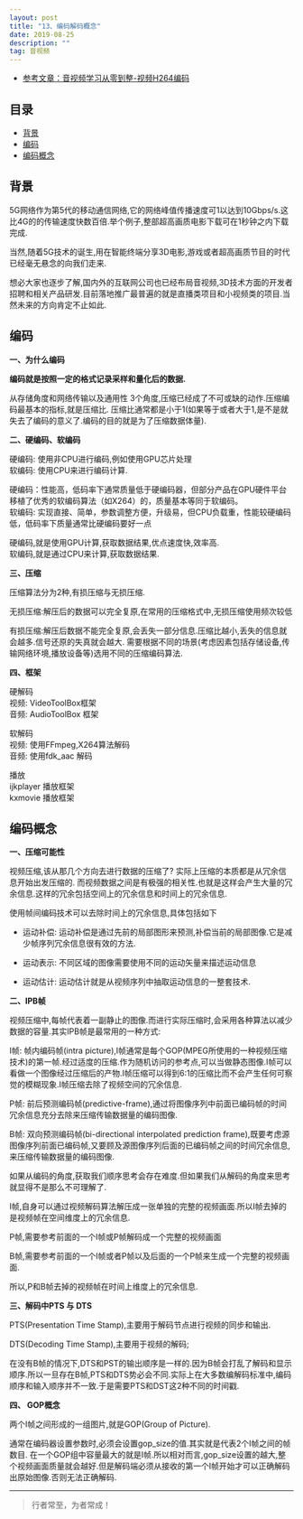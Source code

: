 ```yaml
---
layout: post
title: "13、编码解码概念"
date: 2019-08-25
description: ""
tag: 音视频
---
```






- [参考文章：音视频学习从零到整-视频H264编码](https://www.jianshu.com/p/3d87fd102dae)





## 目录

* [背景](#content1)
* [编码](#content2)
* [编码概念](#content2)





<!-- ************************************************ -->
## <a id="content1"></a>背景

5G网络作为第5代的移动通信网络,它的网络峰值传播速度可1以达到10Gbps/s.这比4G的的传输速度快数百倍.举个例子,整部超高画质电影下载可在1秒钟之内下载完成.

当然,随着5G技术的诞生,用在智能终端分享3D电影,游戏或者超高画质节目的时代已经毫无悬念的向我们走来.

想必大家也逐步了解,国内外的互联网公司也已经布局音视频,3D技术方面的开发者招聘和相关产品研发.目前落地推广最普遍的就是直播类项目和小视频类的项目.当然未来的方向肯定不止如此.


<!-- ************************************************ -->
## <a id="content2"></a>编码

**一、为什么编码**

**编码就是按照一定的格式记录采样和量化后的数据.**

从存储角度和网络传输以及通用性 3个角度,压缩已经成了不可或缺的动作.压缩编码最基本的指标,就是压缩比. 压缩比通常都是小于1(如果等于或者大于1,是不是就失去了编码的意义了.编码的目的就是为了压缩数据体量).


**二、硬编码、软编码**

硬编码: 使用非CPU进行编码,例如使用GPU芯片处理    
软编码: 使用CPU来进行编码计算.    

硬编码：性能高，低码率下通常质量低于硬编码器，但部分产品在GPU硬件平台移植了优秀的软编码算法（如X264）的，质量基本等同于软编码。     
软编码: 实现直接、简单，参数调整方便，升级易，但CPU负载重，性能较硬编码低，低码率下质量通常比硬编码要好一点    

硬编码,就是使用GPU计算,获取数据结果,优点速度快,效率高.    
软编码,就是通过CPU来计算,获取数据结果.   


**三、压缩**

压缩算法分为2种,有损压缩与无损压缩.

无损压缩:解压后的数据可以完全复原,在常用的压缩格式中,无损压缩使用频次较低

有损压缩:解压后数据不能完全复原,会丢失一部分信息.压缩比越小,丢失的信息就会越多.信号还原的失真就会越大.
需要根据不同的场景(考虑因素包括存储设备,传输网络环境,播放设备等)选用不同的压缩编码算法.

**四、框架**


硬解码   
视频: VideoToolBox框架   
音频: AudioToolBox 框架   

软解码   
视频: 使用FFmpeg,X264算法解码   
音频: 使用fdk_aac 解码   


播放      
ijkplayer 播放框架    
kxmovie 播放框架       


<!-- ************************************************ -->
## <a id="content3"></a>编码概念

**一、压缩可能性**

视频压缩,该从那几个方向去进行数据的压缩了? 实际上压缩的本质都是从冗余信息开始出发压缩的. 而视频数据之间是有极强的相关性.也就是这样会产生大量的冗余信息.这样的冗余包括空间上的冗余信息和时间上的冗余信息.

使用帧间编码技术可以去除时间上的冗余信息,具体包括如下

- 运动补偿: 运动补偿是通过先前的局部图形来预测,补偿当前的局部图像.它是减少帧序列冗余信息很有效的方法.

- 运动表示: 不同区域的图像需要使用不同的运动矢量来描述运动信息

- 运动估计: 运动估计就是从视频序列中抽取运动信息的一整套技术.

**二、IPB帧**

视频压缩中,每帧代表着一副静止的图像.而进行实际压缩时,会采用各种算法以减少数据的容量.其实IPB帧是最常用的一种方式:

I帧: 帧内编码帧(intra picture),I帧通常是每个GOP(MPEG所使用的一种视频压缩技术)的第一帧.经过适度的压缩.作为随机访问的参考点,可以当做静态图像.I帧可以看做一个图像经过压缩后的产物.I帧压缩可以得到6:1的压缩比而不会产生任何可察觉的模糊现象.I帧压缩去除了视频空间的冗余信息.

P帧: 前后预测编码帧(predictive-frame),通过将图像序列中前面已编码帧的时间冗余信息充分去除来压缩传输数据量的编码图像.

B帧: 双向预测编码帧(bi-directional interpolated prediction frame),既要考虑源图像序列前面已编码帧,又要顾及源图像序列后面的已编码帧之间的时间冗余信息,来压缩传输数据量的编码图像.


如果从编码的角度,获取我们顺序思考会存在难度.但如果我们从解码的角度来思考就显得不是那么不可理解了.

I帧,自身可以通过视频解码算法解压成一张单独的完整的视频画面.所以I帧去掉的是视频帧在空间维度上的冗余信息.

P帧,需要参考前面的一个I帧或P帧解码成一个完整的视频画面

B帧,需要参考前面的一个I帧或者P帧以及后面的一个P帧来生成一个完整的视频画面.

所以,P和B帧去掉的视频帧在时间上维度上的冗余信息.

**三、解码中PTS 与 DTS**

PTS(Presentation Time Stamp),主要用于解码节点进行视频的同步和输出.

DTS(Decoding Time Stamp),主要用于视频的解码;


在没有B帧的情况下,DTS和PST的输出顺序是一样的.因为B帧会打乱了解码和显示顺序.所以一旦存在B帧,PTS和DTS势必会不同.实际上在大多数编解码标准中,编码顺序和输入顺序并不一致.于是需要PTS和DST这2种不同的时间戳.


**四、 GOP概念**

两个I帧之间形成的一组图片,就是GOP(Group of Picture).

通常在编码器设置参数时,必须会设置gop_size的值.其实就是代表2个I帧之间的帧数目. 在一个GOP组中容量最大的就是I帧.所以相对而言,gop_size设置的越大,整个视频画面质量就会越好.但是解码端必须从接收的第一个I帧开始才可以正确解码出原始图像.否则无法正确解码.



----------
>  行者常至，为者常成！


